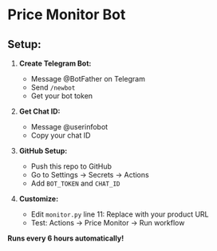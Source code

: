 # Price Monitor Bot

## Setup:

1. **Create Telegram Bot:**
   - Message @BotFather on Telegram
   - Send `/newbot`
   - Get your bot token

2. **Get Chat ID:**
   - Message @userinfobot
   - Copy your chat ID

3. **GitHub Setup:**
   - Push this repo to GitHub
   - Go to Settings → Secrets → Actions
   - Add `BOT_TOKEN` and `CHAT_ID`

4. **Customize:**
   - Edit `monitor.py` line 11: Replace with your product URL
   - Test: Actions → Price Monitor → Run workflow

**Runs every 6 hours automatically!**